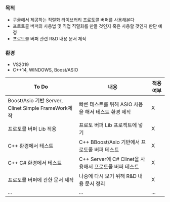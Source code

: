 

### 목적
- 구글에서 제공하는 직렬화 라이브러리 프로토콜 버퍼를 사용해본다
- 프로토콜 버퍼의 사용법 및 직접 직렬화를 만들 것인지 혹은 사용할 것인지 판단 예정
- 프로토콜 버퍼 관련 R&D 내용 문서 제작
  
### 환경
- VS2019
- C++14, WINDOWS, Boost/ASIO
  
|To Do|내용|적용 여부|
|------|---|---|
|Boost/Asio 기반 Server, Clinet Simple FrameWork제작|빠른 테스트를 위해 ASIO 사용을 해서 테스트 환경 제작|X|
|프로토콜 버퍼 Lib 적용|프로토 버퍼 Lib 프로젝트에 넣기|X|
|C++ 환경에서 테스트|C++ BBoost/Asio 기반에서 프로토콜 버퍼 테스트|X|
|C++ C# 환경에서 테스트| C++ Server에 C# Clinet을 사용해서 프로토콜 버퍼 테스트|X|
|프로토콜 버퍼에 관한 문서 제작|나중에 다시 보기 위해 R&D 내용 문서 정리|X|
|...|...|...|

